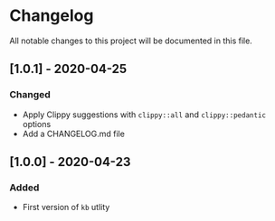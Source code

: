 # Changelog
All notable changes to this project will be documented in this file.

## [1.0.1] - 2020-04-25
### Changed
- Apply Clippy suggestions with `clippy::all` and `clippy::pedantic` options
- Add a CHANGELOG.md file

## [1.0.0] - 2020-04-23
### Added
- First version of `kb` utlity
